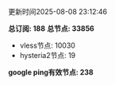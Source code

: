 更新时间2025-08-08 23:12:46

**总订阅: 188**
**总节点: 33856**
- vless节点: 10030
- hysteria2节点: 19

**google ping有效节点: 238**
